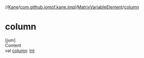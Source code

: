 //[Kane](../../index.md)/[com.github.jomof.kane.impl](../index.md)/[MatrixVariableElement](index.md)/[column](column.md)



# column  
[jvm]  
Content  
val [column](column.md): [Int](https://kotlinlang.org/api/latest/jvm/stdlib/kotlin/-int/index.html)  



